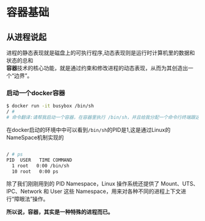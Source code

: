 # 容器基础

## 从进程说起

进程的静态表现就是磁盘上的可执行程序,动态表现则是运行时计算机里的数据和状态的总和  
**容器**技术的核心功能，就是通过约束和修改进程的动态表现，从而为其创造出一个“边界”。

### 启动一个docker容器

```bash
$ docker run -it busybox /bin/sh
/ #
# 命令翻译:请帮我启动一个容器，在容器里执行 /bin/sh，并且给我分配一个命令行终端跟这个容器交互
```

在docker启动的环境中中可以看到`/bin/sh`的PID是1,这是通过Linux的NameSpace机制实现的

```bash

/ # ps
PID  USER   TIME COMMAND
  1 root   0:00 /bin/sh
  10 root   0:00 ps
```

除了我们刚刚用到的 PID Namespace，Linux 操作系统还提供了 Mount、UTS、IPC、Network 和 User 这些 Namespace，用来对各种不同的进程上下文进行“障眼法”操作。

**所以说，容器，其实是一种特殊的进程而已。**
